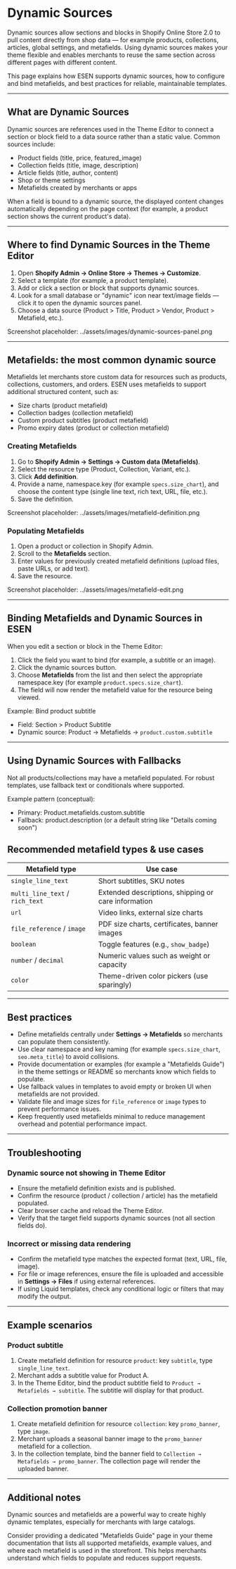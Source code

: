 # Dynamic Sources

Dynamic sources allow sections and blocks in Shopify Online Store 2.0 to pull content directly from shop data — for example products, collections, articles, global settings, and metafields. Using dynamic sources makes your theme flexible and enables merchants to reuse the same section across different pages with different content.

This page explains how ESEN supports dynamic sources, how to configure and bind metafields, and best practices for reliable, maintainable templates.

---

## What are Dynamic Sources

Dynamic sources are references used in the Theme Editor to connect a section or block field to a data source rather than a static value. Common sources include:
- Product fields (title, price, featured_image)
- Collection fields (title, image, description)
- Article fields (title, author, content)
- Shop or theme settings
- Metafields created by merchants or apps

When a field is bound to a dynamic source, the displayed content changes automatically depending on the page context (for example, a product section shows the current product's data).

---

## Where to find Dynamic Sources in the Theme Editor

1. Open **Shopify Admin → Online Store → Themes → Customize**.  
2. Select a template (for example, a product template).  
3. Add or click a section or block that supports dynamic sources.  
4. Look for a small database or "dynamic" icon near text/image fields — click it to open the dynamic sources panel.  
5. Choose a data source (Product > Title, Product > Vendor, Product > Metafield, etc.).

Screenshot placeholder: ../assets/images/dynamic-sources-panel.png

---

## Metafields: the most common dynamic source

Metafields let merchants store custom data for resources such as products, collections, customers, and orders. ESEN uses metafields to support additional structured content, such as:
- Size charts (product metafield)
- Collection badges (collection metafield)
- Custom product subtitles (product metafield)
- Promo expiry dates (product or collection metafield)

### Creating Metafields
1. Go to **Shopify Admin → Settings → Custom data (Metafields)**.  
2. Select the resource type (Product, Collection, Variant, etc.).  
3. Click **Add definition**.  
4. Provide a name, namespace.key (for example `specs.size_chart`), and choose the content type (single line text, rich text, URL, file, etc.).  
5. Save the definition.

Screenshot placeholder: ../assets/images/metafield-definition.png

### Populating Metafields
1. Open a product or collection in Shopify Admin.  
2. Scroll to the **Metafields** section.  
3. Enter values for previously created metafield definitions (upload files, paste URLs, or add text).  
4. Save the resource.

Screenshot placeholder: ../assets/images/metafield-edit.png

---

## Binding Metafields and Dynamic Sources in ESEN

When you edit a section or block in the Theme Editor:
1. Click the field you want to bind (for example, a subtitle or an image).  
2. Click the dynamic sources button.  
3. Choose **Metafields** from the list and then select the appropriate namespace.key (for example `product.specs.size_chart`).  
4. The field will now render the metafield value for the resource being viewed.

Example: Bind product subtitle
- Field: Section > Product Subtitle
- Dynamic source: Product → Metafields → `product.custom.subtitle`

---

## Using Dynamic Sources with Fallbacks

Not all products/collections may have a metafield populated. For robust templates, use fallback text or conditionals where supported.

Example pattern (conceptual):
- Primary: Product.metafields.custom.subtitle
- Fallback: product.description (or a default string like "Details coming soon")



## Recommended metafield types & use cases

| Metafield type                  | Use case                                           |
|---------------------------------|----------------------------------------------------|
| `single_line_text`              | Short subtitles, SKU notes                         |
| `multi_line_text` / `rich_text` | Extended descriptions, shipping or care information|
| `url`                           | Video links, external size charts                  |
| `file_reference` / `image`      | PDF size charts, certificates, banner images       |
| `boolean`                       | Toggle features (e.g., `show_badge`)               |
| `number` / `decimal`            | Numeric values such as weight or capacity          |
| `color`                         | Theme-driven color pickers (use sparingly)         |

---

## Best practices

- Define metafields centrally under **Settings → Metafields** so merchants can populate them consistently.  
- Use clear namespace and key naming (for example `specs.size_chart`, `seo.meta_title`) to avoid collisions.  
- Provide documentation or examples (for example a "Metafields Guide") in the theme settings or README so merchants know which fields to populate.  
- Use fallback values in templates to avoid empty or broken UI when metafields are not provided.  
- Validate file and image sizes for `file_reference` or `image` types to prevent performance issues.  
- Keep frequently used metafields minimal to reduce management overhead and potential performance impact.

---

## Troubleshooting

### Dynamic source not showing in Theme Editor
- Ensure the metafield definition exists and is published.  
- Confirm the resource (product / collection / article) has the metafield populated.  
- Clear browser cache and reload the Theme Editor.  
- Verify that the target field supports dynamic sources (not all section fields do).

### Incorrect or missing data rendering
- Confirm the metafield type matches the expected format (text, URL, file, image).  
- For file or image references, ensure the file is uploaded and accessible in **Settings → Files** if using external references.  
- If using Liquid templates, check any conditional logic or filters that may modify the output.

---

## Example scenarios

### Product subtitle
1. Create metafield definition for resource `product`: key `subtitle`, type `single_line_text`.  
2. Merchant adds a subtitle value for Product A.  
3. In the Theme Editor, bind the product subtitle field to `Product → Metafields → subtitle`. The subtitle will display for that product.

### Collection promotion banner
1. Create metafield definition for resource `collection`: key `promo_banner`, type `image`.  
2. Merchant uploads a seasonal banner image to the `promo_banner` metafield for a collection.  
3. In the collection template, bind the banner field to `Collection → Metafields → promo_banner`. The collection page will render the uploaded banner.

---

## Additional notes

Dynamic sources and metafields are a powerful way to create highly dynamic templates, especially for merchants with large catalogs.

Consider providing a dedicated "Metafields Guide" page in your theme documentation that lists all supported metafields, example values, and where each metafield is used in the storefront. This helps merchants understand which fields to populate and reduces support requests.
